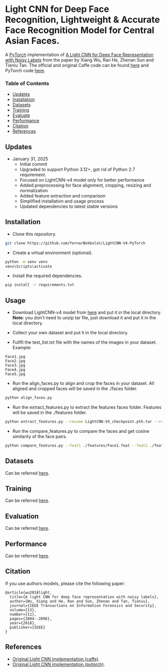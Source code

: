 
# Light CNN for Deep Face Recognition, Lightweight & Accurate Face Recognition Model for Central Asian Faces.
A [PyTorch](http://pytorch.org/) implementation of [A Light CNN for Deep Face Representation with Noisy Labels](https://arxiv.org/abs/1511.02683) from the paper by Xiang Wu, Ran He, Zhenan Sun and Tieniu Tan.  The official and original Caffe code can be found [here](https://github.com/AlfredXiangWu/face_verification_experiment) and PyTorch code [here](https://github.com/AlfredXiangWu/LightCNN).  

### Table of Contents
- <a href='#updates'>Updates</a>
- <a href='#installation'>Installation</a>
- <a href='#datasets'>Datasets</a>
- <a href='#training'>Training</a>
- <a href='#evaluation'>Evaluate</a>
- <a href='#performance'>Performance</a>
- <a href='#citation'>Citation</a>
- <a href='#references'>References</a>

## Updates

- January 31, 2025
    - Initial commit
    - Upgraded to support Python 3.12+, got rid of Python 2.7 requirement.
    - Focused on LightCNN-v4 model only for better performance
    - Added preprocessing for face alignment, cropping, resizing and normalization
    - Added feature extraction and comparison
    - Simplified installation and usage process
    - Updated dependencies to latest stable versions

## Installation
- Clone this repository.

```bash
git clone https://github.com/YernarBekbolat/LightCNN-V4-PyTorch
```

- Create a virtual environment (optional).

```bash
python -m venv venv
venv\Scripts\activate
```

- Install the required dependencies.

```bash
pip install -r requirements.txt
```

## Usage
- Download LightCNN-v4 model from [here](https://drive.google.com/file/d/1zFB8RmxeS00Nbq2fM0EoME15RIHtVOqn/view?usp=sharing) and put it in the local directory.
**Note**: you don't need to unzip tar file, just download it and put it in the local directory.

- Collect your own dataset and put it in the local directory.

- Fullfll the test_list.txt file with the names of the images in your dataset. Example:
```
Face1.jpg
Face2.jpg
Face3.jpg
Face4.jpg
Face5.jpg
```

- Run the align_faces.py to align and crop the faces in your dataset. All aligned and cropped faces will be saved in the ./faces folder.
```bash
python align_faces.py
```

- Run the extract_features.py to extract the features faces folder. Features will be saved in the ./features folder.
```bash
python extract_features.py --resume LightCNN-V4_checkpoint.pth.tar --root_path ./faces/ --img_list test_list.txt --save_path ./features/ --cuda False
```

- Run the compare_features.py to compare the faces and get cosine similarity of the face pairs.
```bash
python compare_features.py --feat1 ./features/Face1.feat --feat2 ./features/Face2.feat     
```

## Datasets
Can be referred [here](https://github.com/AlfredXiangWu/LightCNN).  

## Training 
Can be referred [here](https://github.com/AlfredXiangWu/LightCNN).	 

## Evaluation

Can be referred [here](https://github.com/AlfredXiangWu/LightCNN).  

## Performance
Can be referred [here](https://github.com/AlfredXiangWu/LightCNN).   

## Citation
If you use authors models, please cite the following paper:
```
@article{wu2018light,
  title={A light CNN for deep face representation with noisy labels},
  author={Wu, Xiang and He, Ran and Sun, Zhenan and Tan, Tieniu},
  journal={IEEE Transactions on Information Forensics and Security},
  volume={13},
  number={11},
  pages={2884--2896},
  year={2018},
  publisher={IEEE}
}
```
	
## References
- [Original Light CNN implementation (caffe)](https://github.com/AlfredXiangWu/face_verification_experiment).
- [Original Light CNN implementation (pytorch)](https://github.com/AlfredXiangWu/LightCNN).


